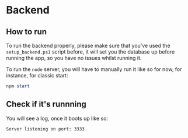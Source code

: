 # Backend

## How to run

To run the backend properly, please make sure that you've used the `setup_backend.ps1` script before, it will set you the database up before running the app, so you have no issues whilst running it.

To run the `node` server, you will have to manually run it like so for now, for instance, for classic start:
```ps1
npm start
```

## Check if it's runnning

You will see a log, once it boots up like so:
```bash
Server listening on port: 3333
```